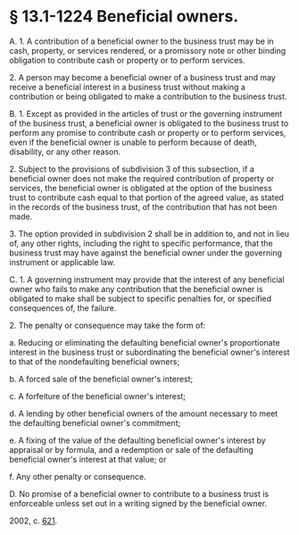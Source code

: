 # § 13.1-1224 Beneficial owners.

<p>A. 1. A contribution of a beneficial owner to the business trust may be in cash, property, or services rendered, or a promissory note or other binding obligation to contribute cash or property or to perform services.</p><p>2. A person may become a beneficial owner of a business trust and may receive a beneficial interest in a business trust without making a contribution or being obligated to make a contribution to the business trust.</p><p>B. 1. Except as provided in the articles of trust or the governing instrument of the business trust, a beneficial owner is obligated to the business trust to perform any promise to contribute cash or property or to perform services, even if the beneficial owner is unable to perform because of death, disability, or any other reason.</p><p>2. Subject to the provisions of subdivision 3 of this subsection, if a beneficial owner does not make the required contribution of property or services, the beneficial owner is obligated at the option of the business trust to contribute cash equal to that portion of the agreed value, as stated in the records of the business trust, of the contribution that has not been made.</p><p>3. The option provided in subdivision 2 shall be in addition to, and not in lieu of, any other rights, including the right to specific performance, that the business trust may have against the beneficial owner under the governing instrument or applicable law.</p><p>C. 1. A governing instrument may provide that the interest of any beneficial owner who fails to make any contribution that the beneficial owner is obligated to make shall be subject to specific penalties for, or specified consequences of, the failure.</p><p>2. The penalty or consequence may take the form of:</p><p>a. Reducing or eliminating the defaulting beneficial owner's proportionate interest in the business trust or subordinating the beneficial owner's interest to that of the nondefaulting beneficial owners;</p><p>b. A forced sale of the beneficial owner's interest;</p><p>c. A forfeiture of the beneficial owner's interest;</p><p>d. A lending by other beneficial owners of the amount necessary to meet the defaulting beneficial owner's commitment;</p><p>e. A fixing of the value of the defaulting beneficial owner's interest by appraisal or by formula, and a redemption or sale of the defaulting beneficial owner's interest at that value; or</p><p>f. Any other penalty or consequence.</p><p>D. No promise of a beneficial owner to contribute to a business trust is enforceable unless set out in a writing signed by the beneficial owner.</p><p>2002, c. <a href='http://lis.virginia.gov/cgi-bin/legp604.exe?021+ful+CHAP0621'>621</a>.</p>
